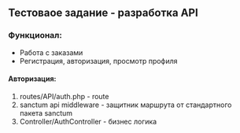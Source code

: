 ## Тестоваое задание - разработка API 

### Функционал:
 - Работа с заказами
 - Регистрация, авторизация, просмотр профиля

#### Авторизация:
 1) routes/API/auth.php - route  
 2) sanctum api middleware - защитник маршрута от стандартного пакета sanctum
 3) Controller/AuthController - бизнес логика